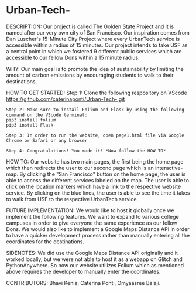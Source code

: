 # Urban-Tech-
DESCRIPTION: Our project is called The Golden State Project and it is named after our very own city of San Francisco. Our inspiration comes from Dan Luscher's 15-Minute City Project where every UrbanTech service is accessible within a radius of 15 minutes. Our project intends to take USF as a central point in which we fostered 9 different public services which are accessible to our fellow Dons within a 15 minute radius. 

WHY: Our main goal is to promote the idea of sustainability by limiting the amount of carbon emissions by encouraging students to walk to their destinations. 

HOW TO GET STARTED: 
    Step 1: Clone the following respository on VScode 
    https://github.com/caterinaponti/Urban-Tech-.git

    Step 2: Make sure to install Folium and Flask by using the following command on the VScode terminal:
    pip3 install folium
    pip3 install Flask

    Step 3: In order to run the website, open page1.html file via Google Chrome or Safari or any browser

    Step 4: Congratulations! You made it! *Now follow the HOW TO*

HOW TO: Our website has two main pages, the first being the home page which then redirects the user to our second page which is an interactive-map. By clicking the "San Francisco" button on the home page, the user is able to access the different services labeled on the map. The user is able to click on the location markers which have a link to the respective website service. By clicking on the blue lines, the user is able to see the time it takes to walk from USF to the respective UrbanTech service.

FUTURE IMPLEMENTATION: We would like to host it globally once we implement the following features. We want to expand to various college campuses in order to give everyone the same experience as our fellow Dons. We would also like to implement a Google Maps Distance API in order to have a quicker development process rather than manually entering all the coordinates for the destinations. 

SIDENOTES: We did use the Google Maps Distance API originally and it worked locally, but we were not able to host it as a webapp on Glitch and PythonAnywhere. So now our website utilizes Folium which as mentioned above requires the developer to manually enter the coordinates. 

CONTRIBUTORS: Bhavi Kenia, Caterina Ponti, Omyaasree Balaji.
